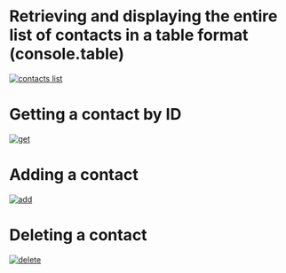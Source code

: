 # Retrieving and displaying the entire list of contacts in a table format (console.table)

<a href="https://monosnap.com/file/9LcIZWxy4dhBGA2T3UfIjox1Iu4qnY"><img src="https://api.monosnap.com/file/download?id=9LcIZWxy4dhBGA2T3UfIjox1Iu4qnY" alt="contacts list"></a>

# Getting a contact by ID

<a href="https://monosnap.com/file/sBiWyIqSZqMDj4UyONIjufXs1jHKil"><img src="https://monosnap.com/file/sBiWyIqSZqMDj4UyONIjufXs1jHKil" alt="get"></a>

# Adding a contact

<a href="https://monosnap.com/file/qhf141bSXVhqjm9fEynB27jE9EXru6"><img src="https://monosnap.com/file/qhf141bSXVhqjm9fEynB27jE9EXru6" alt="add"></a>

# Deleting a contact

<a href="https://monosnap.com/file/ncjD17YqSStF3BmWLDHfCelY8Jkd4M"><img src="https://d3dehtdmp2rwcw.cloudfront.net/ms_568535/s50HDIs0dq4ceS2ARyYxWasCSSEmxX/contacts.json%2B-%2Bnode-js-hw-01%2B-%2BVisual%2BStudio%2BCode.png?Expires=1679999400&Signature=pxXA8E1ZcFldH4iDJ5pI3K17RjQKq60tO5WxfxK1ikli7RgJ-bcbAakaXi~5Y14WXpWKGI00K2xZThXMeFtz2RPZADXVpGxhObvVkeLtKpI~8yXCrp9LFupFn69EQfuFaFuUk8Lb70gCyQmYDtgZ5JTMciQQgU6mQr~0d6x3cQQmspu-DwNxDq00mpftaOWP-t63snb281g3dMu2HVzco1XKpZpdNFrc8U3PSyMf-Iy2Qgwt3g5LEbYfkAp-XcKovBNA2aKrZSudDgoadXQ6uNY66X1bOwdJ8mFSpnmROrSAUmh7OvTWBvsXQb3gLnFalW7wOYueTbur8oI84E7XAA__&Key-Pair-Id=APKAJBCGYQYURKHBGCOA" alt="delete"></a>

